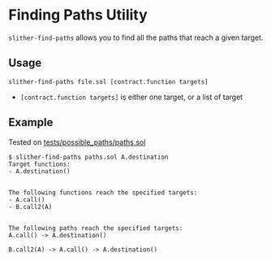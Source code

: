 # Finding Paths Utility
`slither-find-paths` allows you to find all the paths that reach a given target.

## Usage
```
slither-find-paths file.sol [contract.function targets]
```
- `[contract.function targets]` is either one target, or a list of target

## Example
Tested on [tests/possible_paths/paths.sol](https://github.com/trailofbits/slither/blob/master/tests/possible_paths/paths.sol)
```
$ slither-find-paths paths.sol A.destination
Target functions:
- A.destination()


The following functions reach the specified targets:
- A.call()
- B.call2(A)


The following paths reach the specified targets:
A.call() -> A.destination()

B.call2(A) -> A.call() -> A.destination()
```